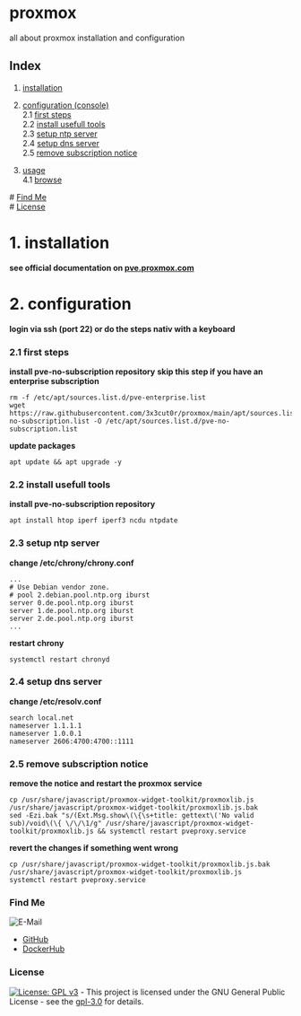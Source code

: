 # proxmox

all about proxmox installation and configuration

## Index

1. [installation](#installation)  
2. [configuration (console)](#configuration)  
  2.1 [first steps](#first_steps)  
  2.2 [install usefull tools](#tools)  
  2.3 [setup ntp server](#ntp)  
  2.4 [setup dns server](#dns)  
  2.5 [remove subscription notice](#subscription_notice)   

4. [usage](#usage)  
  4.1 [browse](#browse)  

\# [Find Me](#findme)  
\# [License](#license)  


# 1. installation <a name="installation"></a>  
**see official documentation on [pve.proxmox.com](https://pve.proxmox.com/pve-docs/pve-admin-guide.html)**  


# 2. configuration <a name="configuration"></a>  
**login via ssh (port 22) or do the steps nativ with a keyboard**

### 2.1 first steps <a name="first_steps"></a>  
**install pve-no-subscription repository**
**skip this step if you have an enterprise subscription**
```shell
rm -f /etc/apt/sources.list.d/pve-enterprise.list
wget https://raw.githubusercontent.com/3x3cut0r/proxmox/main/apt/sources.list.d/pve-no-subscription.list -O /etc/apt/sources.list.d/pve-no-subscription.list

```
**update packages**
```shell
apt update && apt upgrade -y

```

### 2.2 install usefull tools <a name="tools"></a>  
**install pve-no-subscription repository**
```shell
apt install htop iperf iperf3 ncdu ntpdate

```

### 2.3 setup ntp server <a name="ntp"></a>  
**change /etc/chrony/chrony.conf**
```shell
...
# Use Debian vendor zone.
# pool 2.debian.pool.ntp.org iburst
server 0.de.pool.ntp.org iburst
server 1.de.pool.ntp.org iburst
server 2.de.pool.ntp.org iburst
...

```
**restart chrony**
```shell
systemctl restart chronyd

```

### 2.4 setup dns server <a name="dns"></a>  
**change /etc/resolv.conf**
```shell
search local.net
nameserver 1.1.1.1
nameserver 1.0.0.1
nameserver 2606:4700:4700::1111

```

### 2.5 remove subscription notice <a name="subscription_notice"></a>  
**remove the notice and restart the proxmox service**
```shell
cp /usr/share/javascript/proxmox-widget-toolkit/proxmoxlib.js /usr/share/javascript/proxmox-widget-toolkit/proxmoxlib.js.bak
sed -Ezi.bak "s/(Ext.Msg.show\(\{\s+title: gettext\('No valid sub)/void\(\{ \/\/\1/g" /usr/share/javascript/proxmox-widget-toolkit/proxmoxlib.js && systemctl restart pveproxy.service

```
**revert the changes if something went wrong**
```shell
cp /usr/share/javascript/proxmox-widget-toolkit/proxmoxlib.js.bak /usr/share/javascript/proxmox-widget-toolkit/proxmoxlib.js
systemctl restart pveproxy.service

```

### Find Me <a name="findme"></a>

![E-Mail](https://img.shields.io/badge/E--Mail-executor55%40gmx.de-red)
* [GitHub](https://github.com/3x3cut0r)
* [DockerHub](https://hub.docker.com/u/3x3cut0r)

### License <a name="license"></a>

[![License: GPL v3](https://img.shields.io/badge/License-GPLv3-blue.svg)](https://www.gnu.org/licenses/gpl-3.0) - This project is licensed under the GNU General Public License - see the [gpl-3.0](https://www.gnu.org/licenses/gpl-3.0.en.html) for details.
